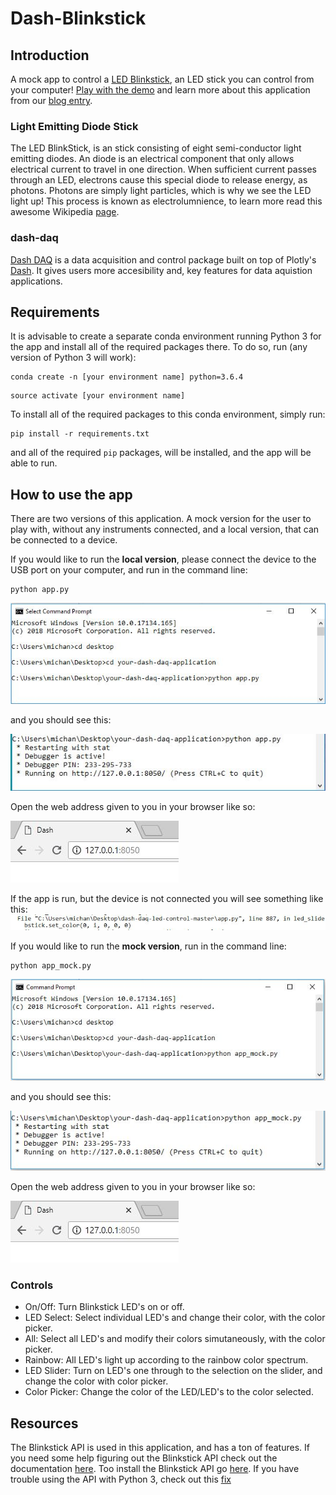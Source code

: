 # Dash-Blinkstick

## Introduction
A mock app to control a [LED Blinkstick](https://www.blinkstick.com/products/blinkstick-strip), an LED stick you can control from your computer! [Play with the demo](https://dash-daq-led.herokuapp.com/) and learn more about this application from our [blog entry](https://www.dashdaq.io/control-an-led-strip-in-python).

### Light Emitting Diode Stick
The LED BlinkStick, is an stick consisting of eight semi-conductor light emitting diodes. An diode is an electrical component that only allows electrical current to travel in one direction. When sufficient current passes through an LED, electrons cause this special diode to release energy, as photons. Photons are simply light particles, which is why we see the LED light up! This process is known as electrolumnience, to learn more read this awesome Wikipedia [page](https://en.wikipedia.org/wiki/Electroluminescence).

### dash-daq
[Dash DAQ](http://dash-daq.netlify.com/#about) is a data acquisition and control package built on top of Plotly's [Dash](https://plot.ly/products/dash/). It gives users more accesibility and, key features for data aquistion applications.


## Requirements
It is advisable	to create a separate conda environment running Python 3 for the app and install all of the required packages there. To do so, run (any version of Python 3 will work):

```
conda create -n	[your environment name] python=3.6.4
```
```
source activate [your environment name]
```

To install all of the required packages to this conda environment, simply run:

```
pip install -r requirements.txt
```

and all of the required `pip` packages,  will be installed, and the app will be able to run.
 
## How to use the app
There are two versions of this application. A mock version for the user to play with, without any instruments connected, and a local version, that can be connected to a device.

If you would like to run the __**local version**__, please connect the device to the USB port on your computer, and run in the command line:

``` 
python app.py
```
![changefail](screenshots/pythonapp.jpg)

and you should see this:

![changefail](screenshots/runapp.JPG)

Open the web address given to you in your browser like so:

![changefail](screenshots/openport.JPG)

If the app is run, but the device is not connected you will see something like this:
![changefail](screenshots/notplugedin.JPG)

If you would like to run the __**mock version**__, run in the command line:

```
python app_mock.py 
```

![changefail](screenshots/pythonapp_mock.jpg)

and you should see this:

![changefail](screenshots/runmock.JPG)

Open the web address given to you in your browser like so:

![changefail](screenshots/openport.JPG)

### Controls
* On/Off: Turn Blinkstick LED's on or off. 
* LED Select: Select individual LED's and change their color, with the color picker.
* All: Select all LED's and modify their colors simutaneously, with the color picker.
* Rainbow: All LED's light up according to the rainbow color spectrum.
* LED Slider: Turn on LED's one through to the selection on the slider, and change the color with color picker.
* Color Picker: Change the color of the LED/LED's to the color selected.


## Resources
The Blinkstick API is used in this application, and has a ton of features. If you need some help figuring out the Blinkstick API check out the documentation [here](https://www.blinkstick.com/documentation/python/frames.html). Too install the Blinkstick API go [here](https://github.com/arvydas/blinkstick-python). If you have trouble using the API with Python 3, check out this [fix](https://github.com/arvydas/blinkstick-python/issues/34)



